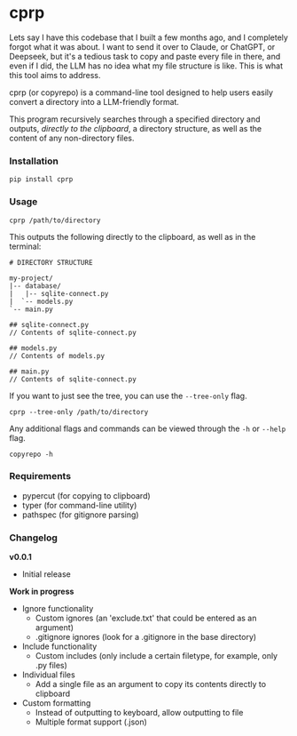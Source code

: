 # cprp

Lets say I have this codebase that I built a few months ago, and I completely forgot what it was about. I want to send it over to Claude, or ChatGPT, or Deepseek, but it's a tedious task to copy and paste every file in there, and even if I did, the LLM has no idea what my file structure is like. This is what this tool aims to address.

cprp (or copyrepo) is a command-line tool designed to help users easily convert a directory into a LLM-friendly format.

This program recursively searches through a specified directory and outputs, _directly to the clipboard_, a directory structure, as well as the content of any non-directory files.

### Installation

```
pip install cprp
```

### Usage

```
cprp /path/to/directory
```

This outputs the following directly to the clipboard, as well as in the terminal:

```
# DIRECTORY STRUCTURE

my-project/
|-- database/
|   |-- sqlite-connect.py
|  `-- models.py
`-- main.py

## sqlite-connect.py
// Contents of sqlite-connect.py

## models.py
// Contents of models.py

## main.py
// Contents of sqlite-connect.py
```

If you want to just see the tree, you can use the `--tree-only` flag.

```
cprp --tree-only /path/to/directory
```

Any additional flags and commands can be viewed through the `-h` or `--help` flag.

```
copyrepo -h
```

### Requirements

* pypercut (for copying to clipboard)
* typer (for command-line utility)
* pathspec (for gitignore parsing)

### Changelog

**v0.0.1**
* Initial release

**Work in progress**
* Ignore functionality
  * Custom ignores (an 'exclude.txt' that could be entered as an argument)
  * .gitignore ignores (look for a .gitignore in the base directory)
* Include functionality
  * Custom includes (only include a certain filetype, for example, only .py files)
* Individual files
  * Add a single file as an argument to copy its contents directly to clipboard
* Custom formatting
  * Instead of outputting to keyboard, allow outputting to file
  * Multiple format support (.json)